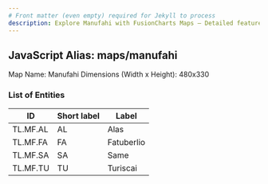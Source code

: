 ```yaml
---
# Front matter (even empty) required for Jekyll to process
description: Explore Manufahi with FusionCharts Maps – Detailed features for seamless integration. Try now & enhance your data visualization today! 
---
```


## JavaScript Alias: maps/manufahi

Map Name: Manufahi
Dimensions (Width x Height): 480x330







### List of Entities

ID | Short label | Label
---|---|---|
TL.MF.AL|AL|Alas
TL.MF.FA|FA|Fatuberlio
TL.MF.SA|SA|Same
TL.MF.TU|TU|Turiscai